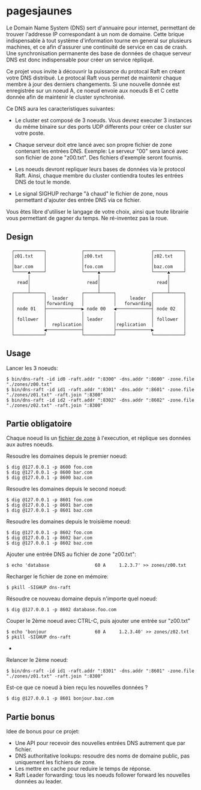 # pagesjaunes

Le Domain Name System (DNS) sert d'annuaire pour internet, permettant de trouver l'addresse IP correspondant à un nom de domaine. Cette brique indispensable à tout système d'information tourne en general sur plusieurs machines, et ce afin d'assurer une continuité de service en cas de crash. Une synchronisation permanente des base de données de chaque serveur DNS est donc indispensable pour créer un service répliqué.

Ce projet vous invite à découvrir la puissance du protocal Raft en créant votre DNS distribué. Le protocal Raft vous permet de maintenir chaque membre à jour des derniers changements. Si une nouvelle donnée est enregistrée sur un noeud A, ce noeud envoie aux noeuds B et C cette donnée afin de maintenir le cluster synchronisé.

Ce DNS aura les caracteristiques suivantes:
- Le cluster est composé de 3 noeuds.
  Vous devrez executer 3 instances du même binaire sur des ports UDP differents pour créer ce cluster sur votre poste.

- Chaque serveur doit etre lancé avec son propre fichier de zone contenant les entrées DNS.
  Exemple: Le serveur "00" sera lancé avec son fichier de zone "z00.txt". Des fichiers d'exemple seront fournis.

- Les noeuds devront repliquer leurs bases de données via le protocol Raft.
  Ainsi, chaque membre du cluster contiendra toutes les entrées DNS de tout le monde.

- Le signal SIGHUP recharge "à chaud" le fichier de zone, nous permettant d'ajouter des entrée DNS via ce fichier.

Vous êtes libre d'utiliser le langage de votre choix, ainsi que toute librairie vous permettant de gagner du temps.
Ne ré-inventez pas la roue.

## Design

```
  ┌───────────┐             ┌───────────┐             ┌───────────┐
  │z01.txt    │             │z00.txt    │             │z02.txt    │
  │           │             │           │             │           │
  │bar.com    │             │foo.com    │             │baz.com    │
  └─────▲─────┘             └─────▲─────┘             └─────▲─────┘
        │                         │                         │      
    read│                     read│                     read│      
        │                         │                         │      
  ┌─────┴─────┐             ┌─────┴─────┐             ┌─────┴─────┐
  │           │  leader     │           │     leader  │           │
  │           │forwarding   │           │   forwarding│           │
  │ node 01   ├─────────────▶ node 00   ◀─────────────┤ node 02   │
  │           │             │           │             │           │
  │ follower  │             │ leader    │             │ follower  │
  │           │  replication│           │replication  │           │
  │           ◀─────────────┤           ├─────────────▶           │
  └───────────┘             └───────────┘             └───────────┘
```

## Usage

Lancer les 3 noeuds:
```
$ bin/dns-raft -id id0 -raft.addr ":8300" -dns.addr ":8600" -zone.file "./zones/z00.txt"
$ bin/dns-raft -id id1 -raft.addr ":8301" -dns.addr ":8601" -zone.file "./zones/z01.txt" -raft.join ":8300"
$ bin/dns-raft -id id2 -raft.addr ":8302" -dns.addr ":8602" -zone.file "./zones/z02.txt" -raft.join ":8300"
```

## Partie obligatoire

Chaque noeud lis un [fichier de zone](zones/) à l'execution, et réplique ses données aux autres noeuds.

Resoudre les domaines depuis le premier noeud:
```
$ dig @127.0.0.1 -p 8600 foo.com
$ dig @127.0.0.1 -p 8600 bar.com
$ dig @127.0.0.1 -p 8600 baz.com
```

Resoudre les domaines depuis le second noeud:
```
$ dig @127.0.0.1 -p 8601 foo.com
$ dig @127.0.0.1 -p 8601 bar.com
$ dig @127.0.0.1 -p 8601 baz.com
```

Resoudre les domaines depuis le troisième noeud:
```
$ dig @127.0.0.1 -p 8602 foo.com
$ dig @127.0.0.1 -p 8602 bar.com
$ dig @127.0.0.1 -p 8602 baz.com
```

Ajouter une entrée DNS au fichier de zone "z00.txt":
```
$ echo 'database                 60 A     1.2.3.7' >> zones/z00.txt
```

Recharger le fichier de zone en mémoire:
```
$ pkill -SIGHUP dns-raft
```

Résoudre ce nouveau domaine depuis n'importe quel noeud:
```
$ dig @127.0.0.1 -p 8602 database.foo.com
```

Couper le 2ème noeud avec CTRL-C, puis ajouter une entrée sur "z00.txt"
```
$ echo 'bonjour                  60 A     1.2.3.40' >> zones/z02.txt
$ pkill -SIGHUP dns-raft
```
- 
Relancer le 2ème noeud:
```
$ bin/dns-raft -id id1 -raft.addr ":8301" -dns.addr ":8601" -zone.file "./zones/z01.txt" -raft.join ":8300"
```

Est-ce que ce noeud à bien reçu les nouvelles données ?
```
$ dig @127.0.0.1 -p 8601 bonjour.baz.com
```

## Partie bonus

Idee de bonus pour ce projet:
- Une API pour recevoir des nouvelles entrées DNS autrement que par fichier.
- DNS authoritative lookups: resoudre des noms de domaine public, pas uniquement les fichiers de zone.
- Les mettre en cache pour reduire le temps de réponse.
- Raft Leader forwarding: tous les noeuds follower forward les nouvelles données au leader.

